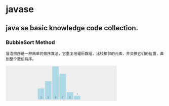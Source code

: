 # javase
## java se basic knowledge code collection.
### BubbleSort Method  
    冒泡排序是一种简单的排序算法，它重复地遍历数组，比较相邻的元素，并交换它们的位置，直到整个数组有序。
<img src="https://github.com/riklionline/javase/blob/main/src/com/web/asset/bubblesort.gif" width="350px">
